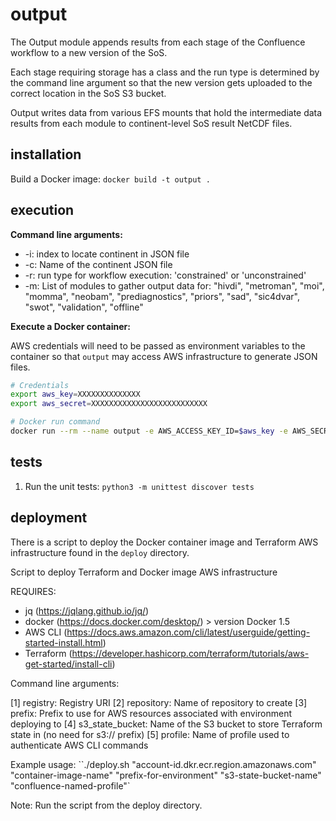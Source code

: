 # output

The Output module appends results from each stage of the Confluence workflow
to a new version of the SoS.

Each stage requiring storage has a class and the run type is determined by
the command line argument so that the new version gets uploaded to the 
correct location in the SoS S3 bucket.

Output writes data from various EFS mounts that hold the intermediate data results from each module to continent-level SoS result NetCDF files. 

## installation

Build a Docker image: `docker build -t output .`

## execution

**Command line arguments:**

- -i: index to locate continent in JSON file
- -c: Name of the continent JSON file
- -r: run type for workflow execution: 'constrained' or 'unconstrained'
- -m: List of modules to gather output data for: "hivdi", "metroman", "moi", "momma", "neobam", "prediagnostics", "priors", "sad", "sic4dvar", "swot", "validation", "offline"

**Execute a Docker container:**

AWS credentials will need to be passed as environment variables to the container so that `output` may access AWS infrastructure to generate JSON files.

```bash
# Credentials
export aws_key=XXXXXXXXXXXXXX
export aws_secret=XXXXXXXXXXXXXXXXXXXXXXXXXX

# Docker run command
docker run --rm --name output -e AWS_ACCESS_KEY_ID=$aws_key -e AWS_SECRET_ACCESS_KEY=$aws_secret -e AWS_DEFAULT_REGION=us-west-2 -e AWS_BATCH_JOB_ARRAY_INDEX=3 -v /mnt/output:/data output:latest -i "-235" -c continent.json -r constrained -m hivdi metroman moi momma neobam offline postdiagnostics prediagnostics priors sad sic4dvar swot validation
```

## tests

1. Run the unit tests: `python3 -m unittest discover tests`

## deployment

There is a script to deploy the Docker container image and Terraform AWS infrastructure found in the `deploy` directory.

Script to deploy Terraform and Docker image AWS infrastructure

REQUIRES:

- jq (<https://jqlang.github.io/jq/>)
- docker (<https://docs.docker.com/desktop/>) > version Docker 1.5
- AWS CLI (<https://docs.aws.amazon.com/cli/latest/userguide/getting-started-install.html>)
- Terraform (<https://developer.hashicorp.com/terraform/tutorials/aws-get-started/install-cli>)

Command line arguments:

[1] registry: Registry URI
[2] repository: Name of repository to create
[3] prefix: Prefix to use for AWS resources associated with environment deploying to
[4] s3_state_bucket: Name of the S3 bucket to store Terraform state in (no need for s3:// prefix)
[5] profile: Name of profile used to authenticate AWS CLI commands

Example usage: ``./deploy.sh "account-id.dkr.ecr.region.amazonaws.com" "container-image-name" "prefix-for-environment" "s3-state-bucket-name" "confluence-named-profile"`

Note: Run the script from the deploy directory.
